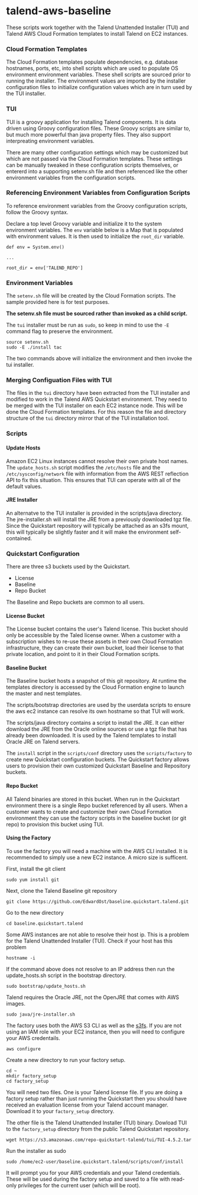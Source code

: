 # talend-aws-baseline

These scripts work together with the Talend Unattended Installer (TUI) and Talend AWS Cloud Formation templates
to install Talend on EC2 instances.

### Cloud Formation Templates

The Cloud Formation templates populate dependencies, e.g. database hostnames, ports, etc, into shell scripts
which are used to populate OS environment environment variables.  These shell scripts are sourced prior to
running the installer.  The  environment values are imported by the installer configuration files to
initialize configuration values which are in turn used by the TUI installer.

### TUI

TUI is a groovy application for installing Talend components.  It is data driven using Groovy configuration
files.  These Groovy scripts are similar to, but much more powerful than java property files.  They also
support interpreating environment variables.

There are many other configuration settings which may be customized but which are not passed via the Cloud
Formation templates.  These settings can be manually tweaked in these configuration scripts themselves, or
entererd into a supporting setenv.sh file and then referenced like the other environment variables from the
configuration scripts.

### Referencing Environment Variables from Configuration Scripts

To reference environment variables from the Groovy configuration scripts, follow the Groovy syntax.

Declare a top level Groovy variable and initialize it to the system environment variables.  The
`env` variable below is a Map that is populated with environment values.  It is then used to initialize
the `root_dir` variable.

    def env = System.env()
    
    ...
    
    root_dir = env['TALEND_REPO']

### Environment Variables

The `setenv.sh` file will be created by the Cloud Formation scripts.  The sample provided here is for
test purposes.

**The setenv.sh file must be sourced rather than invoked as a child script.**

The `tui` installer must be run as `sudo`, so keep in mind to use the `-E` command flag to preserve the
environment. 

    source setenv.sh
    sudo -E ./install tac

The two commands above will initialize the environment and then invoke the tui installer.

### Merging Configuation Files with TUI

The files in the `tui` directory have been extracted from the TUI installer and modified to work in the
Talend AWS Quickstart environment.  They need to be merged with the TUI installer on each EC2 instance node.
This will be done the Cloud Formation templates.  For this reason the file and directory structure of the
`tui` directory mirror that of the TUI installation tool.

### Scripts

#### Update Hosts

Amazon EC2 Linux instances cannot resolve their own private host names.  The `update_hosts.sh` script modifies
the `/etc/hosts` file and the `/etc/sysconfig/network` file with information from the AWS REST reflection API
to fix this situation.  This ensures that TUI can operate with all of the default values.

#### JRE Installer

An alternatve to the TUI installer is provided in the scripts/java directory.  The jre-installer.sh will install the JRE from a previously
downloaded tgz file.  Since the Quickstart repository will typically be attached as an s3fs mount, this will typically be slightly faster and it will make the environment self-contained.

### Quickstart Configuration

There are three s3 buckets used by the Quickstart.

* License
* Baseline
* Repo Bucket

The Baseline and Repo buckets are common to all users.

#### License Bucket

The License bucket contains the user's Talend license.  This bucket should only be accessible by the Taled
license owner.  When a customer with a subscription wishes to re-use these assets in their own Cloud Formation
infrastructure, they can create their own bucket, load their license to that private location, and point
to it in their Cloud Formation scripts.

#### Baseline Bucket

The Baseline bucket hosts a snapshot of this git repository.  At runtime the templates directory
is accessed by the Cloud Formation engine to launch the master and nest templates.

The scripts/bootstrap directories are used by the userdata scripts to ensure the aws ec2 instance can resolve its
own hostname so that TUI will work.

The scripts/java directory contains a script to install the JRE.  It can either download the JRE from
the Oracle online sources or use a tgz file that has already been downloaded.  It is used by the Talend
templates to install Oracle JRE on Talend servers.

The `install` script in the `scripts/conf` directory uses the `scripts/factory` to create new Quickstart configuration
buckets.  The Quickstart factory allows users to provision their own customized Quickstart Baseline and Repository buckets.

#### Repo Bucket

All Talend binaries are stored in this bucket.  When run in the Quickstart environment there is a single
Repo bucket referenced by all users.  When a customer wants to create and customize their own Cloud
Formation environment they can use the factory scripts in the baseline bucket (or git repo) to provision
this bucket using TUI.

#### Using the Factory

To use the factory you will need a machine with the AWS CLI installed.  It is recommended to simply
use a new EC2 instance.  A micro size is sufficent.

First, install the git client

    sudo yum install git

Next, clone the Talend Baseline git repository

    git clone https://github.com/EdwardOst/baseline.quickstart.talend.git

Go to the new directory

    cd baseline.quickstart.talend

Some AWS instances are not able to resolve their host ip.  This is a problem for the Talend Unattended
Installer (TUI).  Check if your host has this problem

    hostname -i

If the command above does not resolve to an IP address then run the update_hosts.sh script in the bootstrap directory.

    sudo bootstrap/update_hosts.sh

Talend requires the Oracle JRE, not the OpenJRE that comes with AWS images.

    sudo java/jre-installer.sh

The factory uses both the AWS S3 CLI as well as the [s3fs](https://github.com/s3fs-fuse/s3fs-fuse).
If you are not using an IAM role with your EC2 instance, then you will need to configure your AWS
credentails.

    aws configure

Create a new directory to run your factory setup.

    cd ~
    mkdir factory_setup
    cd factory_setup

You will need two files.  One is your Talend license file.  If you are doing a factory setup rather
than just running the Quickstart then you should have received an evaluation license from your Talend
account manager.  Download it to your `factory_setup` directory.

The other file is the Talend Unattended Installer (TUI) binary.  Dowload TUI to the `factory_setup`
directory from the public Talend Quickstart repository.

    wget https://s3.amazonaws.com/repo-quickstart-talend/tui/TUI-4.5.2.tar

Run the installer as sudo

    sudo /home/ec2-user/baseline.quickstart.talend/scripts/conf/install

It will prompt you for your AWS credentials and your Talend credentials.  These will be used during
the factory setup and saved to a file with read-only privileges for the current user (which will be
root).
